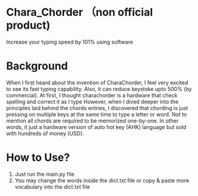 # Chara_Chorder （non official product)
Increase your typing speed by 101% using software 

# Background
When I first heard about the invention of CharaChorder, I feel very excited to see its fast typing capability.
Also, it can reduce keystoke upto 500% (by commercial). At first, I thought charachorder is a hardware that check spelling and correct it as I type However, when I dived deeper into the principles laid behind the chords entries, I discovered that chording is just pressing on multiple keys at the same time to type a letter or word. Not to mention all chords are required to be memorized one-by-one. In other words, it just a hardware version of auto hot key (AHK) language but sold with hundreds of money (USD). 

# How to Use?
1) Just run the main.py file
2) You may change the words inside the dict.txt file or copy & paste more vocabulary into the dict.txt file


